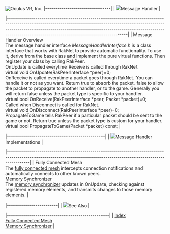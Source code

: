 ![Oculus VR, Inc.](RakNetLogo.jpg)
|--------------------------------|
| ![](spacer.gif)Message Handler |

|-----------------------------------------------------------------------------------------------------------------------------------------------------------------------------------------------------------------------------------------------------------------------------------------------------|
| Message Handler Overview                                                                                                                                                                                                                                                                            
  The message handler interface *MessageHandlerInterface.h* is a class interface that works with RakNet to provide automatic functionality. To use it, derive from the base class and implement the pure virtual functions. Then register your class by calling RakPeer.                              
  OnUpdate is called everytime Receive is called through RakNet                                                                                                                                                                                                                                       
  virtual void OnUpdate(RakPeerInterface \*peer)=0;                                                                                                                                                                                                                                                   
  OnReceive is called everytime a packet goes through RakNet. You can handle it or not as you want. Return true to absorb the packet, false to allow the packet to propagate to another handler, or to the game. Generally you will return false unless the packet type is specific to your handler.  
  virtual bool OnReceive(RakPeerInterface \*peer, Packet \*packet)=0;                                                                                                                                                                                                                                 
  Called when Disconnect is called for RakNet.                                                                                                                                                                                                                                                        
  virtual void OnDisconnect(RakPeerInterface \*peer)=0;                                                                                                                                                                                                                                               
  PropagateToGame tells RakPeer if a particular packet should be sent to the game or not. Return true unless the packet type is custom for your handler.                                                                                                                                              
  virtual bool PropagateToGame(Packet \*packet) const;                                                                                                                                                                                                                                                |

|------------------------------------------------|
| ![](spacer.gif)Message Handler Implementations |

|-----------------------------------------------------------------------------------------------------------------------------------------------------------------------|
| Fully Connected Mesh                                                                                                                                                  
  The [fully connected mesh](fullyconnectedmesh.html) intercepts connection notifications and automatically connects to other known peers.                              
  Memory Synchronizer                                                                                                                                                   
  The [memory synchronizer](memorysynchronizer.html) updates in OnUpdate, checking against registered memory elements, and transmits changes to those memory elements.  |

|-------------------------|
| ![](spacer.gif)See Also |

|--------------------------------------------------|
| [Index](index.html)                              
  [Fully Connected Mesh](fullyconnectedmesh.html)  
  [Memory Synchronizer](memorysynchronizer.html)   |
